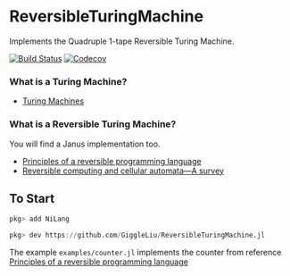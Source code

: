 # ReversibleTuringMachine

Implements the Quadruple 1-tape Reversible Turing Machine.

[![Build Status](https://travis-ci.com/GiggleLiu/ReversibleTuringMachine.jl.svg?branch=master)](https://travis-ci.com/GiggleLiu/ReversibleTuringMachine.jl)
[![Codecov](https://codecov.io/gh/GiggleLiu/ReversibleTuringMachine.jl/branch/master/graph/badge.svg)](https://codecov.io/gh/GiggleLiu/ReversibleTuringMachine.jl)

### What is a Turing Machine?
* [Turing Machines](https://plato.stanford.edu/entries/turing-machine/)

### What is a Reversible Turing Machine?
You will find a Janus implementation too.
* [Principles of a reversible programming language](https://dl.acm.org/doi/10.1145/1366230.1366239)
* [Reversible computing and cellular automata—A survey](https://www.sciencedirect.com/science/article/pii/S030439750800100X)


## To Start

```julia pkg
pkg> add NiLang

pkg> dev https://github.com/GiggleLiu/ReversibleTuringMachine.jl
```

The example `examples/counter.jl` implements the counter from reference [Principles of a reversible programming language](https://dl.acm.org/doi/10.1145/1366230.1366239)
